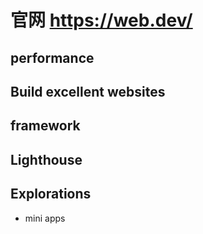 # 官网 https://web.dev/
## performance

## Build excellent websites

## framework

## Lighthouse

## Explorations 
- mini apps
